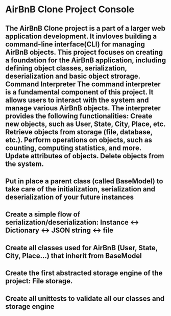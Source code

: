 # AirBnB Clone Project Console
## The AirBnB Clone project is a part of a larger web application development. It invloves building a command-line interface(CLI) for managing AirBnB objects. This project focuses on creating a foundation for the AirBnB application, including defining object classes, serialization, deserialization and basic object strorage. Command Interpreter The command interpreter is a fundamental component of this project. It allows users to interact with the system and manage various AirBnB objects. The interpreter provides the following functionalities: Create new objects, such as User, State, City, Place, etc. Retrieve objects from storage (file, database, etc.). Perform operations on objects, such as counting, computing statistics, and more. Update attributes of objects. Delete objects from the system.
## Put in place a parent class (called BaseModel) to take care of the initialization, serialization and deserialization of your future instances
## Create a simple flow of serialization/deserialization: Instance <-> Dictionary <-> JSON string <-> file
## Create all classes used for AirBnB (User, State, City, Place…) that inherit from BaseModel
## Create the first abstracted storage engine of the project: File storage.
## Create all unittests to validate all our classes and storage engine

